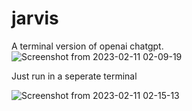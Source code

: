 # jarvis
A terminal version of openai chatgpt.
![Screenshot from 2023-02-11 02-09-19](https://user-images.githubusercontent.com/18275383/218245913-b8040fb4-bbe3-4098-bc1a-7f399247ea0e.png)

Just run in a seperate terminal

![Screenshot from 2023-02-11 02-15-13](https://user-images.githubusercontent.com/18275383/218245935-fc4644d4-f4f1-40e8-95c2-aaf07b941b4a.png)
